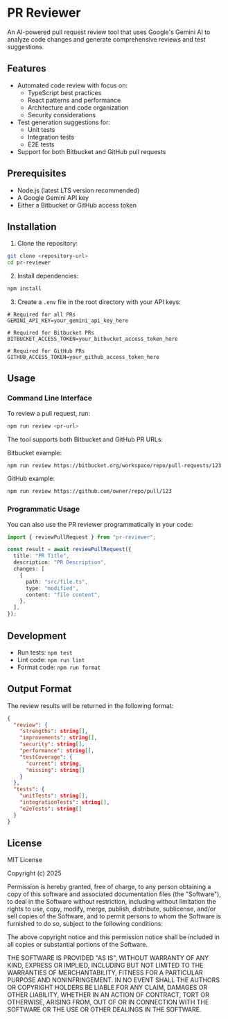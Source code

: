 # PR Reviewer

An AI-powered pull request review tool that uses Google's Gemini AI to analyze code changes and generate comprehensive reviews and test suggestions.

## Features

- Automated code review with focus on:
  - TypeScript best practices
  - React patterns and performance
  - Architecture and code organization
  - Security considerations
- Test generation suggestions for:
  - Unit tests
  - Integration tests
  - E2E tests
- Support for both Bitbucket and GitHub pull requests

## Prerequisites

- Node.js (latest LTS version recommended)
- A Google Gemini API key
- Either a Bitbucket or GitHub access token

## Installation

1. Clone the repository:

```bash
git clone <repository-url>
cd pr-reviewer
```

2. Install dependencies:

```bash
npm install
```

3. Create a `.env` file in the root directory with your API keys:

```
# Required for all PRs
GEMINI_API_KEY=your_gemini_api_key_here

# Required for Bitbucket PRs
BITBUCKET_ACCESS_TOKEN=your_bitbucket_access_token_here

# Required for GitHub PRs
GITHUB_ACCESS_TOKEN=your_github_access_token_here
```

## Usage

### Command Line Interface

To review a pull request, run:

```bash
npm run review <pr-url>
```

The tool supports both Bitbucket and GitHub PR URLs:

Bitbucket example:

```bash
npm run review https://bitbucket.org/workspace/repo/pull-requests/123
```

GitHub example:

```bash
npm run review https://github.com/owner/repo/pull/123
```

### Programmatic Usage

You can also use the PR reviewer programmatically in your code:

```typescript
import { reviewPullRequest } from "pr-reviewer";

const result = await reviewPullRequest({
  title: "PR Title",
  description: "PR Description",
  changes: [
    {
      path: "src/file.ts",
      type: "modified",
      content: "file content",
    },
  ],
});
```

## Development

- Run tests: `npm test`
- Lint code: `npm run lint`
- Format code: `npm run format`

## Output Format

The review results will be returned in the following format:

```json
{
  "review": {
    "strengths": string[],
    "improvements": string[],
    "security": string[],
    "performance": string[],
    "testCoverage": {
      "current": string,
      "missing": string[]
    }
  },
  "tests": {
    "unitTests": string[],
    "integrationTests": string[],
    "e2eTests": string[]
  }
}
```

## License

MIT License

Copyright (c) 2025

Permission is hereby granted, free of charge, to any person obtaining a copy
of this software and associated documentation files (the "Software"), to deal
in the Software without restriction, including without limitation the rights
to use, copy, modify, merge, publish, distribute, sublicense, and/or sell
copies of the Software, and to permit persons to whom the Software is
furnished to do so, subject to the following conditions:

The above copyright notice and this permission notice shall be included in all
copies or substantial portions of the Software.

THE SOFTWARE IS PROVIDED "AS IS", WITHOUT WARRANTY OF ANY KIND, EXPRESS OR
IMPLIED, INCLUDING BUT NOT LIMITED TO THE WARRANTIES OF MERCHANTABILITY,
FITNESS FOR A PARTICULAR PURPOSE AND NONINFRINGEMENT. IN NO EVENT SHALL THE
AUTHORS OR COPYRIGHT HOLDERS BE LIABLE FOR ANY CLAIM, DAMAGES OR OTHER
LIABILITY, WHETHER IN AN ACTION OF CONTRACT, TORT OR OTHERWISE, ARISING FROM,
OUT OF OR IN CONNECTION WITH THE SOFTWARE OR THE USE OR OTHER DEALINGS IN THE
SOFTWARE.
